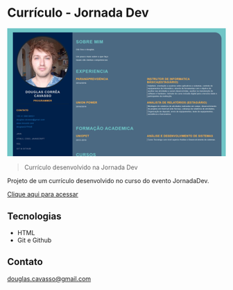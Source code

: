 # Currículo - Jornada Dev
![preview](./github/preview.png)

> Currículo desenvolvido na Jornada Dev 

Projeto de um currículo desenvolvido no curso do evento JornadaDev.


[ Clique aqui para acessar](https://douglascorreacavasso.github.io/JORNADA-DEV.GITHUB.IO/)


## Tecnologias

- HTML
- Git e Github

## Contato

douglas.cavasso@gmail.com
